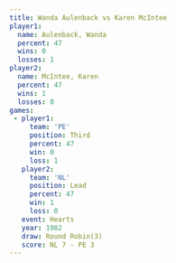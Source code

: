 ```yaml
---
title: Wanda Aulenback vs Karen McIntee
player1:                
  name: Aulenback, Wanda
  percent: 47           
  wins: 0               
  losses: 1             
player2:                
  name: McIntee, Karen  
  percent: 47           
  wins: 1               
  losses: 0             
games:
 - player1:         
     team: 'PE'     
     position: Third
     percent: 47    
     win: 0         
     loss: 1        
   player2:        
     team: 'NL'    
     position: Lead
     percent: 47   
     win: 1        
     loss: 0       
   event: Hearts       
   year: 1982          
   draw: Round Robin(3)
   score: NL 7 - PE 3  
---
```

